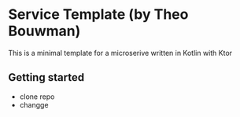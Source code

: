 # Service Template (by Theo Bouwman)

This is a minimal template for a microserive written in Kotlin with Ktor

## Getting started

- clone repo
- changge